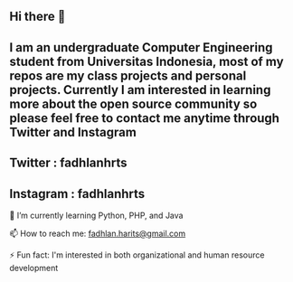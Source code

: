 ## Hi there 👋

## I am an undergraduate Computer Engineering student from Universitas Indonesia, most of my repos are my class projects and personal projects. Currently I am interested in learning more about the open source community so please feel free to contact me anytime through Twitter and Instagram

## Twitter : fadhlanhrts
## Instagram : fadhlanhrts

🌱 I’m currently learning Python, PHP, and Java

📫 How to reach me: fadhlan.harits@gmail.com

⚡ Fun fact: I'm interested in both organizational and human resource development

<!--
**fadhlanhrts/fadhlanhrts** is a ✨ _special_ ✨ repository because its `README.md` (this file) appears on your GitHub profile.

Here are some ideas to get you started:

- 🔭 I’m currently working on ...
- 🌱 I’m currently learning ...
- 👯 I’m looking to collaborate on ...
- 🤔 I’m looking for help with ...
- 💬 Ask me about ...
- 📫 How to reach me: ...
- 😄 Pronouns: ...
- ⚡ Fun fact: ...
-->

